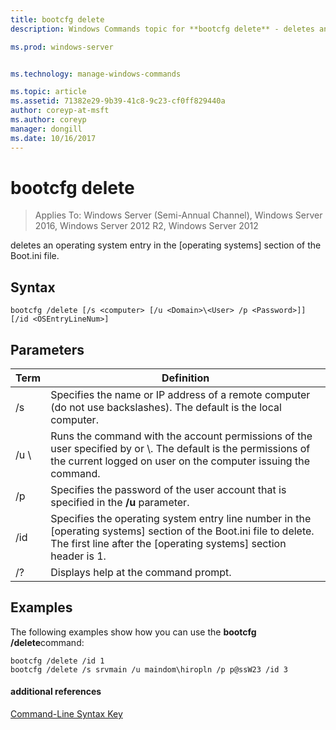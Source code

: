 ```yaml
---
title: bootcfg delete
description: Windows Commands topic for **bootcfg delete** - deletes an operating system entry in the operating systems section of the Boot.ini file.

ms.prod: windows-server


ms.technology: manage-windows-commands

ms.topic: article
ms.assetid: 71382e29-9b39-41c8-9c23-cf0ff829440a
author: coreyp-at-msft
ms.author: coreyp
manager: dongill
ms.date: 10/16/2017
---
```

# bootcfg delete

>Applies To: Windows Server (Semi-Annual Channel), Windows Server 2016, Windows Server 2012 R2, Windows Server 2012

deletes an operating system entry in the [operating systems] section of the Boot.ini file.

## Syntax
```
bootcfg /delete [/s <computer> [/u <Domain>\<User> /p <Password>]] [/id <OSEntryLineNum>]
```
## Parameters

|         Term         |                                                                                             Definition                                                                                              |
|----------------------|-----------------------------------------------------------------------------------------------------------------------------------------------------------------------------------------------------|
|    /s <computer>     |                                         Specifies the name or IP address of a remote computer (do not use backslashes). The default is the local computer.                                          |
| /u <Domain>\\<User>  | Runs the command with the account permissions of the user specified by <User>or <Domain>\\<User>. The default is the permissions of the current logged on user on the computer issuing the command. |
|    /p <Password>     |                                                        Specifies the password of the user account that is specified in the **/u** parameter.                                                        |
| /id <OSEntryLineNum> |        Specifies the operating system entry line number in the [operating systems] section of the Boot.ini file to delete. The first line after the [operating systems] section header is 1.        |
|          /?          |                                                                                Displays help at the command prompt.                                                                                 |

## <a name=BKMK_examples></a>Examples
The following examples show how you can use the **bootcfg /delete**command:
```
bootcfg /delete /id 1
bootcfg /delete /s srvmain /u maindom\hiropln /p p@ssW23 /id 3
```
#### additional references
[Command-Line Syntax Key](command-line-syntax-key.md)
